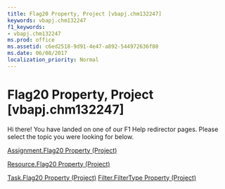 ```yaml
---
title: Flag20 Property, Project [vbapj.chm132247]
keywords: vbapj.chm132247
f1_keywords:
- vbapj.chm132247
ms.prod: office
ms.assetid: c6ed2518-9d91-4e47-a892-544972636f80
ms.date: 06/08/2017
localization_priority: Normal
---
```



# Flag20 Property, Project [vbapj.chm132247]

Hi there! You have landed on one of our F1 Help redirector pages. Please select the topic you were looking for below.

[Assignment.Flag20 Property (Project)](http://msdn.microsoft.com/library/dd7420f0-f949-805c-5d06-928c62fc2c75%28Office.15%29.aspx)

[Resource.Flag20 Property (Project)](http://msdn.microsoft.com/library/3dbd0ffc-db53-fb14-e396-9f80c40fa5cf%28Office.15%29.aspx)

[Task.Flag20 Property (Project)](http://msdn.microsoft.com/library/2bb001c0-1a59-5250-0e63-1a2ebe9a3cab%28Office.15%29.aspx)
[Filter.FilterType Property (Project)](http://msdn.microsoft.com/library/4a0b77fd-d1f1-b0ae-4075-1124d942fbec%28Office.15%29.aspx)

